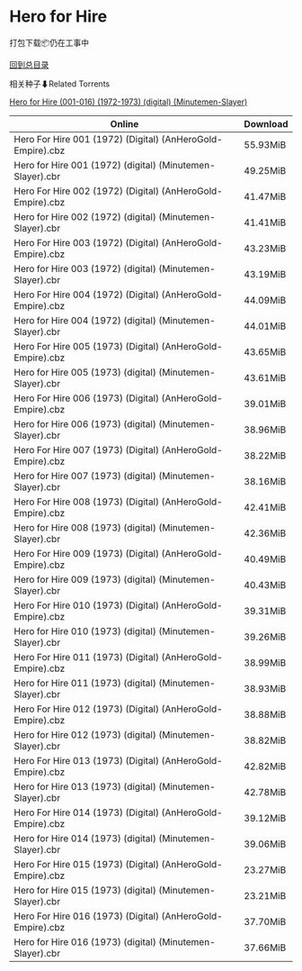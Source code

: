 # Hero for Hire

打包下载📦仍在工事中

[回到总目录](/Catalogs.md)







相关种子⬇Related Torrents

[Hero for Hire (001-016) (1972-1973) (digital) (Minutemen-Slayer)](https://github.com/alicewish/markdown/blob/master/torrent/Hero-for-Hire--001-016---1972-1973---digital---Minutemen-Slayer.md)

Online | Download
--- | ---
Hero For Hire 001 (1972) (Digital) (AnHeroGold-Empire).cbz | 55.93MiB
Hero for Hire 001 (1972) (digital) (Minutemen-Slayer).cbr | 49.25MiB
Hero For Hire 002 (1972) (Digital) (AnHeroGold-Empire).cbz | 41.47MiB
Hero for Hire 002 (1972) (digital) (Minutemen-Slayer).cbr | 41.41MiB
Hero For Hire 003 (1972) (Digital) (AnHeroGold-Empire).cbz | 43.23MiB
Hero for Hire 003 (1972) (digital) (Minutemen-Slayer).cbr | 43.19MiB
Hero For Hire 004 (1972) (Digital) (AnHeroGold-Empire).cbz | 44.09MiB
Hero for Hire 004 (1972) (digital) (Minutemen-Slayer).cbr | 44.01MiB
Hero For Hire 005 (1973) (Digital) (AnHeroGold-Empire).cbz | 43.65MiB
Hero for Hire 005 (1973) (digital) (Minutemen-Slayer).cbr | 43.61MiB
Hero For Hire 006 (1973) (Digital) (AnHeroGold-Empire).cbz | 39.01MiB
Hero for Hire 006 (1973) (digital) (Minutemen-Slayer).cbr | 38.96MiB
Hero For Hire 007 (1973) (Digital) (AnHeroGold-Empire).cbz | 38.22MiB
Hero for Hire 007 (1973) (digital) (Minutemen-Slayer).cbr | 38.16MiB
Hero For Hire 008 (1973) (Digital) (AnHeroGold-Empire).cbz | 42.41MiB
Hero for Hire 008 (1973) (digital) (Minutemen-Slayer).cbr | 42.36MiB
Hero For Hire 009 (1973) (Digital) (AnHeroGold-Empire).cbz | 40.49MiB
Hero for Hire 009 (1973) (digital) (Minutemen-Slayer).cbr | 40.43MiB
Hero For Hire 010 (1973) (Digital) (AnHeroGold-Empire).cbz | 39.31MiB
Hero for Hire 010 (1973) (digital) (Minutemen-Slayer).cbr | 39.26MiB
Hero For Hire 011 (1973) (Digital) (AnHeroGold-Empire).cbz | 38.99MiB
Hero for Hire 011 (1973) (digital) (Minutemen-Slayer).cbr | 38.93MiB
Hero For Hire 012 (1973) (Digital) (AnHeroGold-Empire).cbz | 38.88MiB
Hero for Hire 012 (1973) (digital) (Minutemen-Slayer).cbr | 38.82MiB
Hero For Hire 013 (1973) (Digital) (AnHeroGold-Empire).cbz | 42.82MiB
Hero for Hire 013 (1973) (digital) (Minutemen-Slayer).cbr | 42.78MiB
Hero For Hire 014 (1973) (Digital) (AnHeroGold-Empire).cbz | 39.12MiB
Hero for Hire 014 (1973) (digital) (Minutemen-Slayer).cbr | 39.06MiB
Hero For Hire 015 (1973) (Digital) (AnHeroGold-Empire).cbz | 23.27MiB
Hero for Hire 015 (1973) (digital) (Minutemen-Slayer).cbr | 23.21MiB
Hero For Hire 016 (1973) (Digital) (AnHeroGold-Empire).cbz | 37.70MiB
Hero for Hire 016 (1973) (digital) (Minutemen-Slayer).cbr | 37.66MiB